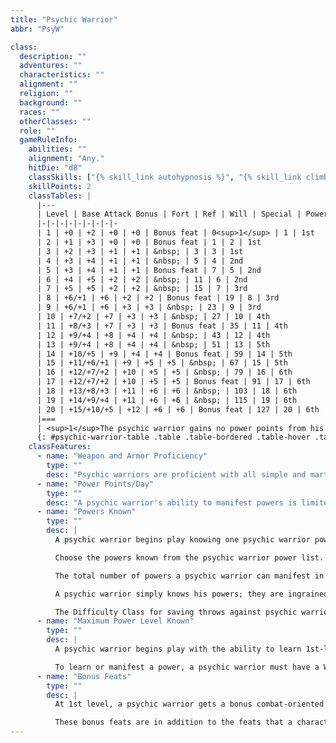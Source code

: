 ```yaml
---
title: "Psychic Warrior"
abbr: "PsyW"

class:
  description: ""
  adventures: ""
  characteristics: ""
  alignment: ""
  religion: ""
  background: ""
  races: ""
  otherClasses: ""
  role: ""
  gameRuleInfo:
    abilities: ""
    alignment: "Any."
    hitDie: "d8"
    classSkills: ["{% skill_link autohypnosis %}", "{% skill_link climb %}", "{% skill_link concentration %}", "{% skill_link craft %}", "{% skill_link jump %}", "{% skill_link knowledge 'Knowledge (Psionics)' %}", "{% skill_link profession %}", "{% skill_link ride %}", "{% skill_link search %}", "{% skill_link swim %}"]
    skillPoints: 2
    classTables: |
      |---
      | Level | Base Attack Bonus | Fort | Ref | Will | Special | Power Points/Day | Powers Known | Maximum Power Level Known
      |-|-|-|-|-|-|-|-|-
      | 1 | +0 | +2 | +0 | +0 | Bonus feat | 0<sup>1</sup> | 1 | 1st
      | 2 | +1 | +3 | +0 | +0 | Bonus feat | 1 | 2 | 1st
      | 3 | +2 | +3 | +1 | +1 | &nbsp; | 3 | 3 | 1st
      | 4 | +3 | +4 | +1 | +1 | &nbsp; | 5 | 4 | 2nd
      | 5 | +3 | +4 | +1 | +1 | Bonus feat | 7 | 5 | 2nd
      | 6 | +4 | +5 | +2 | +2 | &nbsp; | 11 | 6 | 2nd
      | 7 | +5 | +5 | +2 | +2 | &nbsp; | 15 | 7 | 3rd
      | 8 | +6/+1 | +6 | +2 | +2 | Bonus feat | 19 | 8 | 3rd
      | 9 | +6/+1 | +6 | +3 | +3 | &nbsp; | 23 | 9 | 3rd
      | 10 | +7/+2 | +7 | +3 | +3 | &nbsp; | 27 | 10 | 4th
      | 11 | +8/+3 | +7 | +3 | +3 | Bonus feat | 35 | 11 | 4th
      | 12 | +9/+4 | +8 | +4 | +4 | &nbsp; | 43 | 12 | 4th
      | 13 | +9/+4 | +8 | +4 | +4 | &nbsp; | 51 | 13 | 5th
      | 14 | +10/+5 | +9 | +4 | +4 | Bonus feat | 59 | 14 | 5th
      | 15 | +11/+6/+1 | +9 | +5 | +5 | &nbsp; | 67 | 15 | 5th
      | 16 | +12/+7/+2 | +10 | +5 | +5 | &nbsp; | 79 | 16 | 6th
      | 17 | +12/+7/+2 | +10 | +5 | +5 | Bonus feat | 91 | 17 | 6th
      | 18 | +13/+8/+3 | +11 | +6 | +6 | &nbsp; | 103 | 18 | 6th
      | 19 | +14/+9/+4 | +11 | +6 | +6 | &nbsp; | 115 | 19 | 6th
      | 20 | +15/+10/+5 | +12 | +6 | +6 | Bonus feat | 127 | 20 | 6th
      |===
      | <sup>1</sup>The psychic warrior gains no power points from his class at 1st level. However, he does add any bonus power points he gains from a high Wisdom score, his race, and feats or other sources to his reserve. He can use these points (if any) to manifest his power. |<|<|<|<|<|<|<|<
      {: #psychic-warrior-table .table .table-bordered .table-hover .table-striped data-caption="Table: The Psychic Warrior" }
    classFeatures:
      - name: "Weapon and Armor Proficiency"
        type: ""
        desc: "Psychic warriors are proficient with all simple and martial weapons, with all types of armor (heavy, medium, and light), and with shields (except tower shields)."
      - name: "Power Points/Day"
        type: ""
        desc: "A psychic warrior's ability to manifest powers is limited by the power points he has available. His base daily allotment of power points is given on Table: The Psychic Warrior. In addition, he receives bonus power points per day if he has a high Wisdom score (see Table: Ability Modifiers and Bonus Power Points). His race may also provide bonus power points per day, as may certain feats and items. A 1st-level psychic warrior gains no power points for his class level, but he gains bonus power points (if he is entitled to any), and can manifest the single power he knows with those power points."
      - name: "Powers Known"
        type: ""
        desc: |
          A psychic warrior begins play knowing one psychic warrior power of your choice. Each time he achieves a new level, he unlocks the knowledge of a new power.

          Choose the powers known from the psychic warrior power list. (Exception: The feats Expanded Knowledge and Epic Expanded Knowledge do allow a psychic warrior to learn powers from the lists of other classes.) A psychic warrior can manifest any power that has a power point cost equal to or lower than his manifester level.

          The total number of powers a psychic warrior can manifest in a day is limited only by his daily power points.

          A psychic warrior simply knows his powers; they are ingrained in his mind. He does not need to prepare them (in the way that some spellcasters prepare their spells), though he must get a good night's sleep each day to regain all his spent power points.

          The Difficulty Class for saving throws against psychic warrior powers is 10 + the power's level + the psychic warrior's Wisdom modifier.
      - name: "Maximum Power Level Known"
        type: ""
        desc: |
          A psychic warrior begins play with the ability to learn 1st-level powers. As he attains higher levels, he may gain the ability to master more complex powers.

          To learn or manifest a power, a psychic warrior must have a Wisdom score of at least 10 + the power's level.
      - name: "Bonus Feats"
        type: ""
        desc: |
          At 1st level, a psychic warrior gets a bonus combat-oriented feat in addition to the feat that any 1st level character gets and the bonus feat granted to a human character. The psychic warrior gains an additional bonus feat at 2nd level and every three levels thereafter (5th, 8th, 11th, 14th, 17th, and 20th). These bonus feats must be drawn from the feats noted as fighter bonus feats or psionic feats. The psychic warrior must still meet all prerequisites for the bonus feat, including ability score and base attack bonus minimums as well as class requirements. A psychic warrior cannot choose feats that specifically require levels in the fighter class unless he is a multiclass character with the requisite levels in the fighter class.

          These bonus feats are in addition to the feats that a character of any class gains every three levels. A psychic warrior is not limited to fighter bonus feats and psionic feats when choosing these other feats.
---
```

